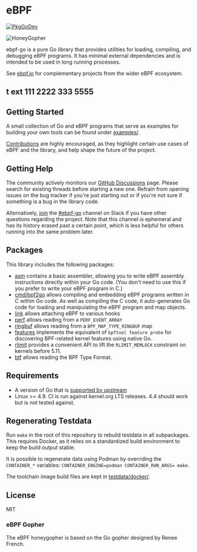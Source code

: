 # eBPF

[![PkgGoDev](https://pkg.go.dev/badge/github.com/cilium/ebpf)](https://pkg.go.dev/github.com/cilium/ebpf)

![HoneyGopher](.github/images/cilium-ebpf.png)

ebpf-go is a pure Go library that provides utilities for loading, compiling, and
debugging eBPF programs. It has minimal external dependencies and is intended to
be used in long running processes.

See [ebpf.io](https://ebpf.io) for complementary projects from the wider eBPF
ecosystem.
## t  ext 111 2222 333  5555

## Getting Started

A small collection of Go and eBPF programs that serve as examples for building
your own tools can be found under [examples/](examples/).

[Contributions](CONTRIBUTING.md) are highly encouraged, as they highlight certain use cases of
eBPF and the library, and help shape the future of the project.

## Getting Help

The community actively monitors our [GitHub Discussions](https://github.com/cilium/ebpf/discussions) page.
Please search for existing threads before starting a new one. Refrain from
opening issues on the bug tracker if you're just starting out or if you're not
sure if something is a bug in the library code.

Alternatively, [join](https://ebpf.io/slack) the
[#ebpf-go](https://cilium.slack.com/messages/ebpf-go) channel on Slack if you
have other questions regarding the project. Note that this channel is ephemeral
and has its history erased past a certain point, which is less helpful for
others running into the same problem later.

## Packages

This library includes the following packages:

* [asm](https://pkg.go.dev/github.com/cilium/ebpf/asm) contains a basic
  assembler, allowing you to write eBPF assembly instructions directly
  within your Go code. (You don't need to use this if you prefer to write your eBPF program in C.)
* [cmd/bpf2go](https://pkg.go.dev/github.com/cilium/ebpf/cmd/bpf2go) allows
  compiling and embedding eBPF programs written in C within Go code. As well as
  compiling the C code, it auto-generates Go code for loading and manipulating
  the eBPF program and map objects.
* [link](https://pkg.go.dev/github.com/cilium/ebpf/link) allows attaching eBPF
  to various hooks
* [perf](https://pkg.go.dev/github.com/cilium/ebpf/perf) allows reading from a
  `PERF_EVENT_ARRAY`
* [ringbuf](https://pkg.go.dev/github.com/cilium/ebpf/ringbuf) allows reading from a
  `BPF_MAP_TYPE_RINGBUF` map
* [features](https://pkg.go.dev/github.com/cilium/ebpf/features) implements the equivalent
  of `bpftool feature probe` for discovering BPF-related kernel features using native Go.
* [rlimit](https://pkg.go.dev/github.com/cilium/ebpf/rlimit) provides a convenient API to lift
  the `RLIMIT_MEMLOCK` constraint on kernels before 5.11.
* [btf](https://pkg.go.dev/github.com/cilium/ebpf/btf) allows reading the BPF Type Format.

## Requirements

* A version of Go that is [supported by
  upstream](https://golang.org/doc/devel/release.html#policy)
* Linux >= 4.9. CI is run against kernel.org LTS releases. 4.4 should work but is
  not tested against.

## Regenerating Testdata

Run `make` in the root of this repository to rebuild testdata in all
subpackages. This requires Docker, as it relies on a standardized build
environment to keep the build output stable.

It is possible to regenerate data using Podman by overriding the `CONTAINER_*`
variables: `CONTAINER_ENGINE=podman CONTAINER_RUN_ARGS= make`.

The toolchain image build files are kept in [testdata/docker/](testdata/docker/).

## License

MIT

### eBPF Gopher

The eBPF honeygopher is based on the Go gopher designed by Renee French.
